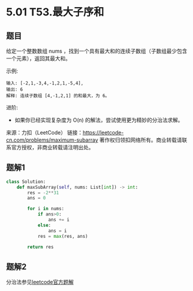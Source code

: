 # 5.01 T53.最大子序和

## 题目
给定一个整数数组 nums ，找到一个具有最大和的连续子数组（子数组最少包含一个元素），返回其最大和。

示例:
```
输入: [-2,1,-3,4,-1,2,1,-5,4],
输出: 6
解释: 连续子数组 [4,-1,2,1] 的和最大，为 6。
```
进阶:
- 如果你已经实现复杂度为 O(n) 的解法，尝试使用更为精妙的分治法求解。

来源：力扣（LeetCode）
链接：https://leetcode-cn.com/problems/maximum-subarray
著作权归领扣网络所有。商业转载请联系官方授权，非商业转载请注明出处。


## 题解1

```python
class Solution:
    def maxSubArray(self, nums: List[int]) -> int:
        res = -2**31
        ans = 0

        for i in nums:
            if ans>0:
                ans += i
            else:
                ans = i
            res = max(res, ans)

        return res
```

## 题解2
分治法参见[leetcode官方题解](https://leetcode-cn.com/problems/maximum-subarray/solution/zui-da-zi-xu-he-by-leetcode-solution/)

